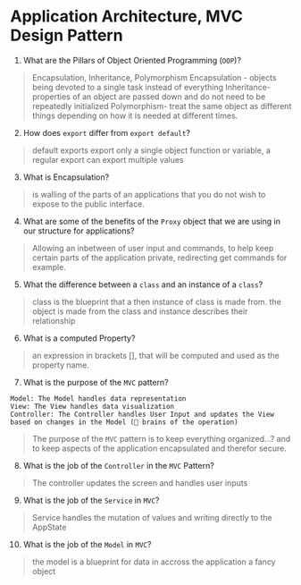 # Application Architecture, MVC Design Pattern
01. What are the Pillars of Object Oriented Programming (`OOP`)?
  
  > Encapsulation, Inheritance, Polymorphism
  Encapsulation - objects being devoted to a single task instead of everything
  Inheritance- properties of an object are passed down and do not need to be repeatedly initialized
  Polymorphism- treat the same object as different things depending on how it is needed at different times.

02. How does `export` differ from `export default`?
  
  > default exports export only a single object function or variable, a regular export can export multiple values

03. What is Encapsulation?
  
  > is walling of the parts of an applications that you do not wish to expose to the public interface.

04. What are some of the benefits of the `Proxy` object that we are using in our structure for applications?
  
  > Allowing an inbetween of user input and commands, to help keep certain parts of the application private, redirecting get commands for example.

05. What the difference between a `class` and an instance of a `class`?
  
  > class is the blueprint that a then instance of class is made from. the object is made from the class and instance describes their relationship

06. What is a computed Property?
  
  >an expression in brackets [], that will be computed and used as the property name.

07. What is the purpose of the `MVC` pattern?
  <!-- STUB -->
    Model: The Model handles data representation
    View: The View handles data visualization
    Controller: The Controller handles User Input and updates the View based on changes in the Model (🧠 brains of the operation)
  <!-- NOTE This may need expanding -->
  > The purpose of the `MVC` pattern is to keep everything organized...?
  and to keep aspects of the application encapsulated and therefor secure.

08. What is the job of the `Controller` in the `MVC` Pattern?
  
  > The controller updates the screen and handles user inputs

09. What is the job of the `Service` in `MVC`?
  
  > Service handles the mutation of values and writing directly to the AppState

10. What is the job of the `Model` in `MVC`?

   
  > the model is a blueprint for data in accross the application a fancy object
